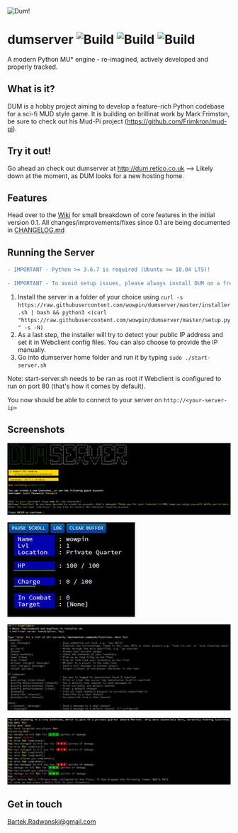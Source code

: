 ![Dum!](docs/logo.png)
# dumserver ![Build](https://img.shields.io/badge/build-0.7.1-green.svg) ![Build](https://img.shields.io/badge/grapevine.haus-Supported-green.svg) ![Build](https://img.shields.io/badge/webclient-Integrated-green.svg)
A modern Python MU* engine - re-imagined, actively developed and properly tracked.

## What is it?
DUM is a hobby project aiming to develop a feature-rich Python codebase for a sci-fi MUD style game. It is building on brillinat work by Mark Frimston, be sure to check out his Mud-Pi project (https://github.com/Frimkron/mud-pi).

## Try it out!
Go ahead an check out dumserver at http://dum.retico.co.uk --> Likely down at the moment, as DUM looks for a new hosting home.

## Features
Head over to the [Wiki](http://dumengine.wikidot.com/dum-v0-1-feature-summary) for small breakdown of core features in the initial version 0.1. All changes/improvements/fixes since 0.1 are being documented in [CHANGELOG.md](CHANGELOG.md)

## Running the Server
```diff
- IMPORTANT - Python >= 3.6.7 is required (Ubuntu >= 18.04 LTS)!
```

```diff
- IMPORTANT - To avoid setup issues, please always install DUM on a fresh, dedicated Ubuntu instance!
```

1. Install the server in a folder of your choice using `curl -s https://raw.githubusercontent.com/wowpin/dumserver/master/installer.sh | bash && python3 <(curl "https://raw.githubusercontent.com/wowpin/dumserver/master/setup.py" -s -N)`
2. As a last step, the installer will try to detect your public IP address and set it in Webclient config files. You can also choose to provide the IP manually. 
4. Go into dumserver home folder and run it by typing `sudo ./start-server.sh`

Note: start-server.sh needs to be ran as root if Webclient is configured to run on port 80 (that's how it comes by default).

You now should be able to connect to your server on `http://<your-server-ip>`

## Screenshots

![Welcome Screen](docs/screen1.JPG)

![Status Panel](docs/screen2.JPG)

![Help Section](docs/screen3.JPG)

![Some Combat](docs/screen4.JPG)


## Get in touch
Bartek.Radwanski@gmail.com
